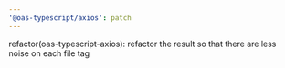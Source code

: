 ```yaml
---
'@oas-typescript/axios': patch
---
```


refactor(oas-typescript-axios): refactor the result so that there are less noise on each file tag
